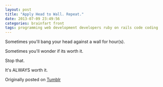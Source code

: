 ```yaml
---
layout: post
title: "Apply Head to Wall. Repeat."
date: 2013-07-09 23:49:56
categories: brainfart front
tags: programming web development developers ruby on rails code coding
---
```


Sometimes you'll bang your head against a wall for hour(s). 

Sometimes you'll wonder if its worth it. 

Stop that. 

It's ALWAYS worth it.

Originally posted on [Tumblr](http://patmcintern.tumblr.com/post/55039704248/apply-head-to-wall-repeat)
